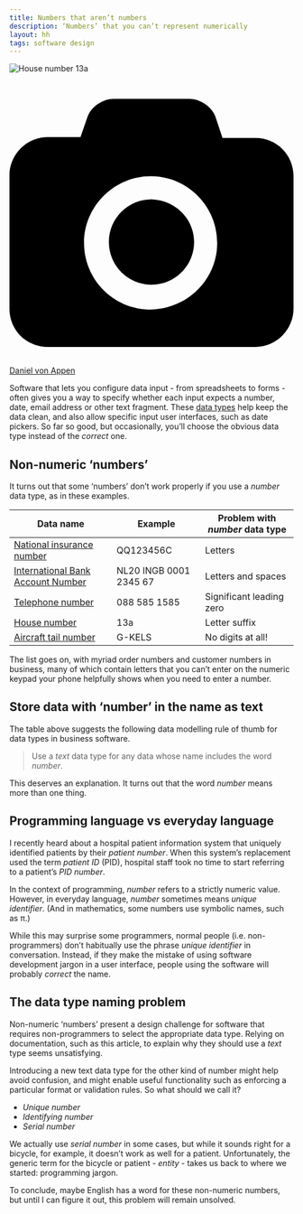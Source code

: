 ```yaml
---
title: Numbers that aren’t numbers
description: ‘Numbers’ that you can’t represent numerically
layout: hh
tags: software design
---
```


![House number 13a](mailbox-13a.jpg)

<a class="unsplash" href="https://unsplash.com/photos/E_Q0J-xJ7rk" rel="noopener noreferrer" title="Photo by Daniel von Appen"><span><svg xmlns="http://www.w3.org/2000/svg" viewBox="0 0 32 32"><title>unsplash-logo</title><path d="M20.8 18.1c0 2.7-2.2 4.8-4.8 4.8s-4.8-2.1-4.8-4.8c0-2.7 2.2-4.8 4.8-4.8 2.7.1 4.8 2.2 4.8 4.8zm11.2-7.4v14.9c0 2.3-1.9 4.3-4.3 4.3h-23.4c-2.4 0-4.3-1.9-4.3-4.3v-15c0-2.3 1.9-4.3 4.3-4.3h3.7l.8-2.3c.4-1.1 1.7-2 2.9-2h8.6c1.2 0 2.5.9 2.9 2l.8 2.4h3.7c2.4 0 4.3 1.9 4.3 4.3zm-8.6 7.5c0-4.1-3.3-7.5-7.5-7.5-4.1 0-7.5 3.4-7.5 7.5s3.3 7.5 7.5 7.5c4.2-.1 7.5-3.4 7.5-7.5z"></path></svg></span><span>Daniel von Appen</span></a>

Software that lets you configure data input - from spreadsheets to forms - often gives you a way to specify whether each input expects a number, date, email address or other text fragment.
These [data types](https://en.wikipedia.org/wiki/Data_type) 
help keep the data clean, and also allow specific input user interfaces, such as date pickers.
So far so good, but occasionally, you’ll choose the obvious data type instead of the _correct_ one.

## Non-numeric ‘numbers’

It turns out that some ‘numbers’ don’t work properly if you use a _number_ data type, as in these examples.

| Data name | Example | Problem with _number_ data type
| --- | --- | ---
[National insurance number](https://en.wikipedia.org/wiki/National_Insurance_number) | QQ123456C | Letters
[International Bank Account Number](https://en.wikipedia.org/wiki/International_Bank_Account_Number) | NL20 INGB 0001 2345 67 | Letters and spaces
[Telephone number](https://en.wikipedia.org/wiki/Telephone_numbers_in_the_Netherlands) | 088 585 1585 | Significant leading zero
[House number](https://en.wikipedia.org/wiki/House_numbering) | 13a | Letter suffix
[Aircraft tail number](https://en.wikipedia.org/wiki/Aircraft_registration) | G-KELS | No digits at all!

The list goes on, with myriad order numbers and customer numbers in business, many of which contain letters that you can’t enter on the numeric keypad your phone helpfully shows when you need to enter a number.

## Store data with ‘number’ in the name as text

The table above suggests the following data modelling rule of thumb for data types in business software.

<blockquote class="big solid-one">
<p>Use a <em>text</em> data type for any data whose name includes the word <em>number</em>.</p>
</blockquote>

This deserves an explanation.
It turns out that the word _number_ means more than one thing.

## Programming language vs everyday language

I recently heard about a hospital patient information system that uniquely identified patients by their _patient number_.
When this system’s replacement used the term _patient ID_ (PID), hospital staff took no time to start referring to a patient’s _PID number_.

In the context of programming, _number_ refers to a strictly numeric value.
However, in everyday language, _number_ sometimes means _unique identifier_.
(And in mathematics, some numbers use symbolic names, such as π.)

While this may surprise some programmers, normal people (i.e. non-programmers) don’t habitually use the phrase _unique identifier_ in conversation.
Instead, if they make the mistake of using software development jargon in a user interface, people using the software will probably _correct_ the name.

## The data type naming problem

Non-numeric ‘numbers’ present a design challenge for software that requires non-programmers to select the appropriate data type.
Relying on documentation, such as this article, to explain why they should use a _text_ type seems unsatisfying.

Introducing a new text data type for the other kind of number might help avoid confusion, and might enable useful functionality such as enforcing a particular format or validation rules.
So what should we call it?

* _Unique number_
* _Identifying number_
* _Serial number_

We actually use _serial number_ in some cases, but while it sounds right for a bicycle, for example, it doesn’t work as well for a patient.
Unfortunately, the generic term for the bicycle or patient - _entity_ - takes us back to where we started: programming jargon.

To conclude, maybe English has a word for these non-numeric numbers, but until I can figure it out, this problem will remain unsolved.
